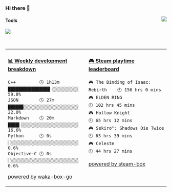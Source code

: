### Hi there 👋
<a href="#">
  <img align="right" src="https://github-readme-stats.vercel.app/api?username=LKRCharon&show_icons=true&locale=cn" />
</a> 

#### Tools

[![](https://img.shields.io/badge/IDE-Visual%20Studio%20Code-blue?style=flat-square&logo=Visual-Studio-Code)](https://code.visualstudio.com/)

<br>
<table>
<tr>
<td valign="top" width="50%">

<!-- waka-box start -->
#### <a href="https://gist.github.com/dca6b3b1c8850dcd3c418823b9bee73b" target="_blank">📊 Weekly development breakdown</a>
```text
C++         🕓 1h13m ████████████████▏░░░░░░░░░░ 59.8%
JSON        🕓 27m   █████▉░░░░░░░░░░░░░░░░░░░░░ 22.0%
Markdown    🕓 20m   ████▍░░░░░░░░░░░░░░░░░░░░░░ 16.6%
Python      🕓 0s    ▏░░░░░░░░░░░░░░░░░░░░░░░░░░  0.6%
Objective-C 🕓 0s    ▏░░░░░░░░░░░░░░░░░░░░░░░░░░  0.6%
```
<!-- Powered by https://github.com/YouEclipse/waka-box-go . -->
<!-- waka-box end -->

[powered by waka-box-go](https://github.com/YouEclipse/waka-box-go)

</td>
<td valign="top" width="50%">

<!-- steam-box start -->
#### <a href="https://gist.github.com/c99b3abaef51c164c9f95731c844c9a7" target="_blank">🎮 Steam playtime leaderboard</a>
```text
🎮 The Binding of Isaac: Rebirth    🕘 156 hrs 0 mins
🎮 ELDEN RING                       🕘 102 hrs 45 mins
🎮 Hollow Knight                    🕘 65 hrs 12 mins
🎮 Sekiro™: Shadows Die Twice       🕘 63 hrs 39 mins
🎮 Celeste                          🕘 44 hrs 27 mins
```
<!-- Powered by https://github.com/YouEclipse/steam-box . -->
<!-- steam-box end -->

[powered by steam-box](https://github.com/YouEclipse/steam-box)

</td>
</tr>
</table>


<!--
**LKRCharon/LKRCharon** is a ✨ _special_ ✨ repository because its `README.md` (this file) appears on your GitHub profile.

Here are some ideas to get you started:

- 🔭 I’m currently working on ...
- 🌱 I’m currently learning ...
- 👯 I’m looking to collaborate on ...
- 🤔 I’m looking for help with ...
- 💬 Ask me about ...
- 📫 How to reach me: ...
- 😄 Pronouns: ...
- ⚡ Fun fact: ...
-->
